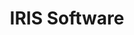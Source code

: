 ---
blog: https://iris.co.uk/blog
facebook: https://facebook.com/IRISSoftwareGroup
instagram: https://instagram.com/irissoftwaregroup
linkedin: https://linkedin.com/company/iris-software-group
logohandle: iriscouk
sort: iriscouk
title: IRIS Software
twitter: https://x.com/IRISSoftwareGrp
website: https://www.iris.co.uk/
---